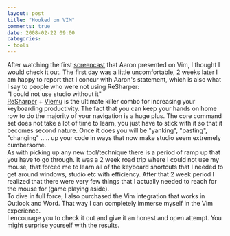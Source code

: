 ```yaml
---
layout: post
title: "Hooked on VIM"
comments: true
date: 2008-02-22 09:00
categories:
- tools
---
```


After watching the first [screencast](http://blog.eleutian.com/2008/01/18/VimScreencast1.aspx) that Aaron presented on Vim, I thought I would check it out. The first day was a little uncomfortable, 2 weeks later I am happy to report that I concur with Aaron's statement, which is also what I say to people who were not using ReSharper:  
"I could not use studio without it"  
[ReSharper](http://www.jetbrains.com/resharper/) + [Viemu](http://www.viemu.com/) is the ultimate killer combo for increasing your keyboarding productivity. The fact that you can keep your hands on home row to do the majority of your navigation is a huge plus. The core command set does not take a lot of time to learn, you just have to stick with it so that it becomes second nature. Once it does you will be "yanking", "pasting", "changing" ..... up your code in ways that now make studio seem extremely cumbersome.  
As with picking up any new tool/technique there is a period of ramp up that you have to go through. It was a 2 week road trip where I could not use my mouse, that forced me to learn all of the keyboard shortcuts that I needed to get around windows, studio etc with efficiency. After that 2 week period I realized that there were very few things that I actually needed to reach for the mouse for (game playing aside).  
To dive in full force, I also purchased the Vim integration that works in Outlook and Word. That way I can completely immerse myself in the Vim experience.  
I encourage you to check it out and give it an honest and open attempt. You might surprise yourself with the results.




